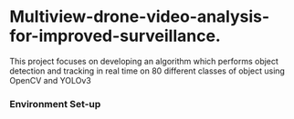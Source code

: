 # Multiview-drone-video-analysis-for-improved-surveillance.
This project focuses on developing an algorithm which performs object detection and tracking in real time on 80 different classes of object using OpenCV and YOLOv3
<h3>Environment Set-up</h3>
